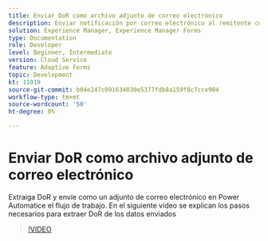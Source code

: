 ```yaml
---
title: Enviar DoR como archivo adjunto de correo electrónico
description: Enviar notificación por correo electrónico al remitente con DoR como archivo adjunto de correo electrónico
solution: Experience Manager, Experience Manager Forms
type: Documentation
role: Developer
level: Beginner, Intermediate
version: Cloud Service
feature: Adaptive Forms
topic: Development
kt: 11019
source-git-commit: b04e247c091634030e5377fdb8a159f8c7cce904
workflow-type: tm+mt
source-wordcount: '50'
ht-degree: 0%

---
```


# Enviar DoR como archivo adjunto de correo electrónico

Extraiga DoR y envíe como un adjunto de correo electrónico en Power Automatice el flujo de trabajo.
En el siguiente vídeo se explican los pasos necesarios para extraer DoR de los datos enviados
>[!VIDEO](https://video.tv.adobe.com/v/346731/?quality=12&learn=on)

